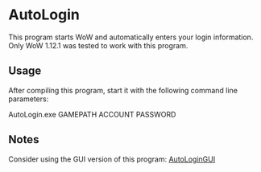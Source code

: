 # AutoLogin

This program starts WoW and automatically enters your login information.
Only WoW 1.12.1 was tested to work with this program.

## Usage

After compiling this program, start it with the following command line parameters:

AutoLogin.exe GAMEPATH ACCOUNT PASSWORD

## Notes

Consider using the GUI version of this program: [AutoLoginGUI](https://github.com/EinBaum/AutoLoginGUI)
